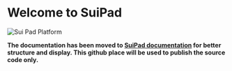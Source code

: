 # Welcome to SuiPad
![Sui Pad Platform](https://github.com/suipad-app/.github/raw/main/assets/suipad-01.png)

__The documentation has been moved to [SuiPad documentation](https://docs.suipad.app/) for better structure and display. This github place will be used to publish the source code only.__
